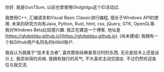 你好.
我是Gun7Sum, 以前也曾使用Ghdgtdgu这个ID活动过.

我使用C++, 汇编语言和Visual Basic Classic进行编程, 擅长于Windows API的使用. 未来的研究方向有Java, Python, Rust, html, css,  jQuery, GTK, OpenGL等.
我对Windows Beta比较感兴趣.
我正在建造一个博客, 地址是[https://ghdgtdgu.github.io](https://ghdgtdgu.github.io). (尚未建成)
我拥有一个和Github用户名同名的bilibili账户.

我自认为我属于“技术复古者”, 喜欢那些经典甚至过时的东西, 无论是技术上还是设计上. 
我崇尚简约风格.
我拥有独行的风气, 不大喜欢主动交朋友. 不过仍然欢迎各位与我交流.

